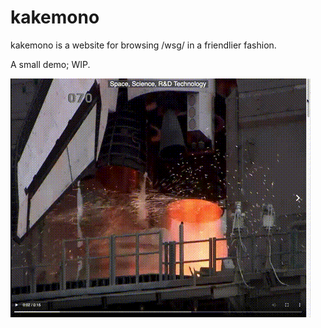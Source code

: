 # kakemono

kakemono is a website for browsing /wsg/ in a friendlier fashion.

A small demo; WIP. 

![](demo.gif)
